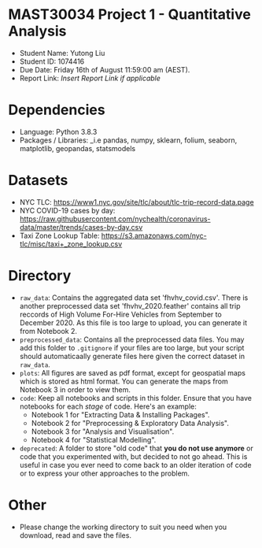 # MAST30034 Project 1 - Quantitative Analysis
- Student Name: Yutong Liu
- Student ID: 1074416
- Due Date: Friday 16th of August 11:59:00 am (AEST).
- Report Link: _Insert Report Link if applicable_

# Dependencies
- Language:  Python 3.8.3 
- Packages / Libraries: _i.e pandas, numpy, sklearn, folium, seaborn, matplotlib, geopandas, statsmodels 

# Datasets
- NYC TLC: https://www1.nyc.gov/site/tlc/about/tlc-trip-record-data.page
- NYC COVID-19 cases by day: https://raw.githubusercontent.com/nychealth/coronavirus-data/master/trends/cases-by-day.csv
- Taxi Zone Lookup Table: https://s3.amazonaws.com/nyc-tlc/misc/taxi+_zone_lookup.csv


# Directory
- `raw_data`: Contains the aggregated data set 'fhvhv_covid.csv'. There is another preprocessed data set 'fhvhv_2020.feather' contains all trip reccords of High Volume For-Hire Vehicles from September to December 2020. As this file is too large to upload, you can generate it from Notebook 2.
- `preprocessed_data`: Contains all the preprocessed data files. You may add this folder to `.gitignore` if your files are too large, but your script should automaticaally generate files here given the correct dataset in `raw_data`.
- `plots`: All figures are saved as pdf format, except for geospatial maps which is stored as html format. You can generate the maps from Notebook 3 in order to view them.
- `code`: Keep all notebooks and scripts in this folder. Ensure that you have notebooks for each _stage_ of code. Here's an example:
    - Notebook 1 for "Extracting Data & Installing Packages".
    - Notebook 2 for "Preprocessing & Exploratory Data Analysis".
    - Notebook 3 for "Analysis and Visualisation".
    - Notebook 4 for "Statistical Modelling".
- `deprecated`: A folder to store "old code" that **you do not use anymore** or code that you experimented with, but decided to not go ahead. This is useful in case you ever need to come back to an older iteration of code or to express your other approaches to the problem.

# Other
- Please change the working directory to suit you need when you download, read and save the files.
